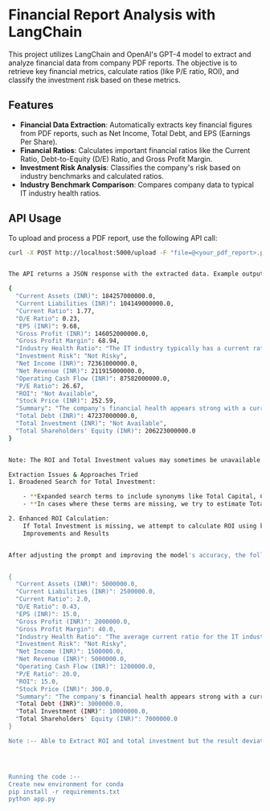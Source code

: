 # Financial Report Analysis with LangChain

This project utilizes LangChain and OpenAI's GPT-4 model to extract and analyze financial data from company PDF reports. The objective is to retrieve key financial metrics, calculate ratios (like P/E ratio, ROI), and classify the investment risk based on these metrics.

## Features

- **Financial Data Extraction**: Automatically extracts key financial figures from PDF reports, such as Net Income, Total Debt, and EPS (Earnings Per Share).
- **Financial Ratios**: Calculates important financial ratios like the Current Ratio, Debt-to-Equity (D/E) Ratio, and Gross Profit Margin.
- **Investment Risk Analysis**: Classifies the company's risk based on industry benchmarks and calculated ratios.
- **Industry Benchmark Comparison**: Compares company data to typical IT industry health ratios.

## API Usage

To upload and process a PDF report, use the following API call:

```bash
curl -X POST http://localhost:5000/upload -F "file=@<your_pdf_report>.pdf"


The API returns a JSON response with the extracted data. Example output from a sample PDF:

{
  "Current Assets (INR)": 184257000000.0,
  "Current Liabilities (INR)": 104149000000.0,
  "Current Ratio": 1.77,
  "D/E Ratio": 0.23,
  "EPS (INR)": 9.68,
  "Gross Profit (INR)": 146052000000.0,
  "Gross Profit Margin": 68.94,
  "Industry Health Ratio": "The IT industry typically has a current ratio above 1.5 and a D/E ratio below 0.5 indicating a healthy balance between debt and equity.",
  "Investment Risk": "Not Risky",
  "Net Income (INR)": 72361000000.0,
  "Net Revenue (INR)": 211915000000.0,
  "Operating Cash Flow (INR)": 87582000000.0,
  "P/E Ratio": 26.67,
  "ROI": "Not Available",
  "Stock Price (INR)": 252.59,
  "Summary": "The company's financial health appears strong with a current ratio of 1.77 indicating good short-term liquidity...",
  "Total Debt (INR)": 47237000000.0,
  "Total Investment (INR)": "Not Available",
  "Total Shareholders' Equity (INR)": 206223000000.0
}


Note: The ROI and Total Investment values may sometimes be unavailable. For details on the extraction challenges and improvement strategies, refer to the sections below.

Extraction Issues & Approaches Tried
1. Broadened Search for Total Investment:

    - **Expanded search terms to include synonyms like Total Capital, Capital Employed, Capital Expenditure, Total Funds, etc.
    - **In cases where these terms are missing, we try to estimate Total Investment by reverse-calculating it from available data like Net Income and industry ROIs.

2. Enhanced ROI Calculation:
    If Total Investment is missing, we attempt to calculate ROI using known financial figures or industry-standard ratios.
    Improvements and Results


After adjusting the prompt and improving the model's accuracy, the following results were achieved:


{
  "Current Assets (INR)": 5000000.0,
  "Current Liabilities (INR)": 2500000.0,
  "Current Ratio": 2.0,
  "D/E Ratio": 0.43,
  "EPS (INR)": 15.0,
  "Gross Profit (INR)": 2000000.0,
  "Gross Profit Margin": 40.0,
  "Industry Health Ratio": "The average current ratio for the IT industry is around 1.5 to 2.5 and the average D/E ratio is typically below 1.",
  "Investment Risk": "Not Risky",
  "Net Income (INR)": 1500000.0,
  "Net Revenue (INR)": 5000000.0,
  "Operating Cash Flow (INR)": 1200000.0,
  "P/E Ratio": 20.0,
  "ROI": 15.0,
  "Stock Price (INR)": 300.0,
  "Summary": "The company's financial health appears strong with a current ratio of 2.00 indicating good short-term liquidity...",
  "Total Debt (INR)": 3000000.0,
  "Total Investment (INR)": 10000000.0,
  "Total Shareholders' Equity (INR)": 7000000.0
}

Note :-- Able to Extract ROI and total investment but the result deviation for other attribute is too huge, that need to fix or to check which one is the correct one .




Running the code :--
Create new environment for conda 
pip install -r requirements.txt
python app.py
